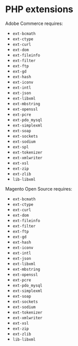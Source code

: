 # PHP extensions

Adobe Commerce requires:

-  `ext-bcmath`
-  `ext-ctype`
-  `ext-curl`
-  `ext-dom`
-  `ext-fileinfo`
-  `ext-filter`
-  `ext-ftp`
-  `ext-gd`
-  `ext-hash`
-  `ext-iconv`
-  `ext-intl`
-  `ext-json`
-  `ext-libxml`
-  `ext-mbstring`
-  `ext-openssl`
-  `ext-pcre`
-  `ext-pdo_mysql`
-  `ext-simplexml`
-  `ext-soap`
-  `ext-sockets`
-  `ext-sodium`
-  `ext-spl`
-  `ext-tokenizer`
-  `ext-xmlwriter`
-  `ext-xsl`
-  `ext-zip`
-  `ext-zlib`
-  `lib-libxml`

Magento Open Source requires:

-  `ext-bcmath`
-  `ext-ctype`
-  `ext-curl`
-  `ext-dom`
-  `ext-fileinfo`
-  `ext-filter`
-  `ext-ftp`
-  `ext-gd`
-  `ext-hash`
-  `ext-iconv`
-  `ext-intl`
-  `ext-json`
-  `ext-libxml`
-  `ext-mbstring`
-  `ext-openssl`
-  `ext-pcre`
-  `ext-pdo_mysql`
-  `ext-simplexml`
-  `ext-soap`
-  `ext-sockets`
-  `ext-sodium`
-  `ext-tokenizer`
-  `ext-xmlwriter`
-  `ext-xsl`
-  `ext-zip`
-  `ext-zlib`
-  `lib-libxml`
